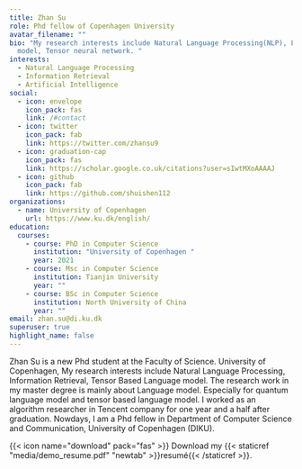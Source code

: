 ```yaml
---
title: Zhan Su
role: Phd fellow of Copenhagen University
avatar_filename: ""
bio: "My research interests include Natural Language Processing(NLP), Language
  model, Tensor neural network. "
interests:
  - Natural Language Processing
  - Information Retrieval
  - Artificial Intelligence
social:
  - icon: envelope
    icon_pack: fas
    link: /#contact
  - icon: twitter
    icon_pack: fab
    link: https://twitter.com/zhansu9
  - icon: graduation-cap
    icon_pack: fas
    link: https://scholar.google.co.uk/citations?user=sIwtMXoAAAAJ
  - icon: github
    icon_pack: fab
    link: https://github.com/shuishen112
organizations:
  - name: University of Copenhagen
    url: https://www.ku.dk/english/
education:
  courses:
    - course: PhD in Computer Science
      institution: "University of Copenhagen "
      year: 2021
    - course: Msc in Computer Science
      institution: Tianjin University
      year: ""
    - course: BSc in Computer Science
      institution: North University of China
      year: ""
email: zhan.su@di.ku.dk
superuser: true
highlight_name: false
---
```

Zhan Su is a new Phd student at the Faculty of Science. University of Copenhagen, My research interests include Natural Language Processing, Information Retrieval, Tensor Based Language model. The research work in my master degree is mainly about Language model. Especially for quantum language model and tensor based language model. I worked as an algorithm researcher in Tencent company for one year and a half after graduation. Nowdays, I am a Phd fellow in Department of Computer Science and Communication, University of Copenhagen (DIKU).

{{< icon name="download" pack="fas" >}} Download my {{< staticref "media/demo_resume.pdf" "newtab" >}}resumé{{< /staticref >}}.